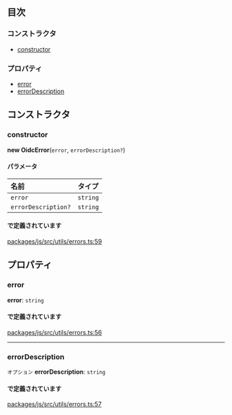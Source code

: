 ## 目次

### コンストラクタ

- [constructor](OidcError.md#constructor)

### プロパティ

- [error](OidcError.md#error)
- [errorDescription](OidcError.md#errordescription)

## コンストラクタ

### constructor

**new OidcError**(`error`, `errorDescription?`)

#### パラメータ

| 名前                | タイプ       |
| :------------------ | :--------- |
| `error`             | `string`   |
| `errorDescription?` | `string`   |

#### で定義されています

[packages/js/src/utils/errors.ts:59](https://github.com/logto-io/js/blob/f0f78e6/packages/js/src/utils/errors.ts#L59)

## プロパティ

### error

**error**: `string`

#### で定義されています

[packages/js/src/utils/errors.ts:56](https://github.com/logto-io/js/blob/f0f78e6/packages/js/src/utils/errors.ts#L56)

---

### errorDescription

`オプション` **errorDescription**: `string`

#### で定義されています

[packages/js/src/utils/errors.ts:57](https://github.com/logto-io/js/blob/f0f78e6/packages/js/src/utils/errors.ts#L57)